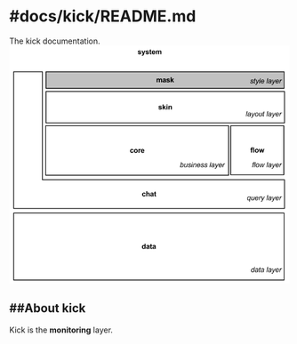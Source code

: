 #docs/kick/README.md
==============

The kick documentation.
![Image](../kick/images/system_overview_kick.png?raw=true)

##About kick
----------
Kick is the **monitoring** layer.